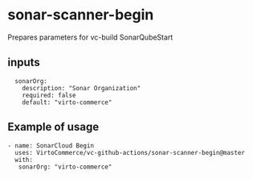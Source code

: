 # sonar-scanner-begin
Prepares parameters for vc-build SonarQubeStart

## inputs
```
  sonarOrg:
    description: "Sonar Organization"
    required: false
    default: "virto-commerce"
```

## Example of usage

```
- name: SonarCloud Begin
  uses: VirtoCommerce/vc-github-actions/sonar-scanner-begin@master
  with:
   sonarOrg: "virto-commerce" 

```
